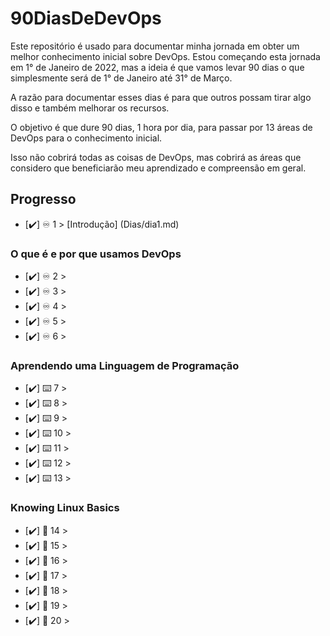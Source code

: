 # 90DiasDeDevOps

Este repositório é usado para documentar minha jornada em obter um melhor conhecimento inicial sobre DevOps. Estou começando esta jornada em 1° de Janeiro de 2022, mas a ideia é que vamos levar 90 dias o que simplesmente será de 1° de Janeiro até 31° de Março.

A razão para documentar esses dias é para que outros possam tirar algo disso e também melhorar os recursos.

O objetivo é que dure 90 dias, 1 hora por dia, para passar por 13 áreas de DevOps para o conhecimento inicial.

Isso não cobrirá todas as coisas de DevOps, mas cobrirá as áreas que considero que beneficiarão meu aprendizado e compreensão em geral.

## Progresso

- [✔️] ♾️ 1 > [Introdução] (Dias/dia1.md)

### O que é e por que usamos DevOps

- [✔️] ♾️ 2 >
- [✔️] ♾️ 3 >
- [✔️] ♾️ 4 >
- [✔️] ♾️ 5 >
- [✔️] ♾️ 6 >

### Aprendendo uma Linguagem de Programação

- [✔️] ⌨️ 7 >
- [✔️] ⌨️ 8 >
- [✔️] ⌨️ 9 >
- [✔️] ⌨️ 10 >
- [✔️] ⌨️ 11 >
- [✔️] ⌨️ 12 >
- [✔️] ⌨️ 13 >

### Knowing Linux Basics

- [✔️] 🐧 14 >
- [✔️] 🐧 15 >
- [✔️] 🐧 16 >
- [✔️] 🐧 17 >
- [✔️] 🐧 18 >
- [✔️] 🐧 19 >
- [✔️] 🐧 20 >